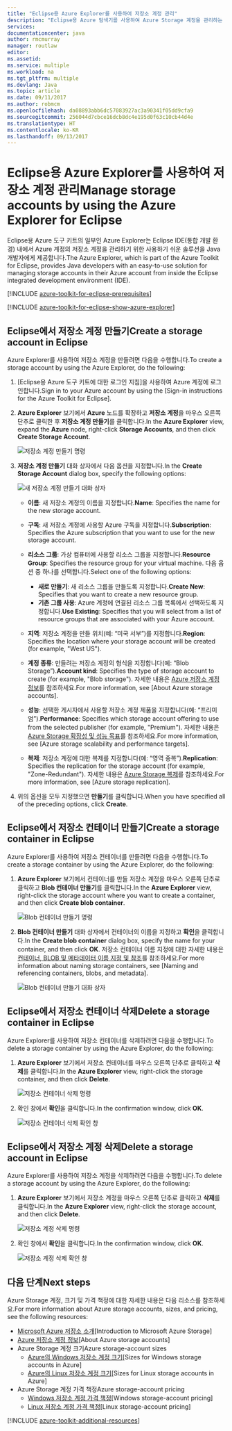 ```yaml
---
title: "Eclipse용 Azure Explorer를 사용하여 저장소 계정 관리"
description: "Eclipse용 Azure 탐색기를 사용하여 Azure Storage 계정을 관리하는 방법을 알아봅니다."
services: 
documentationcenter: java
author: rmcmurray
manager: routlaw
editor: 
ms.assetid: 
ms.service: multiple
ms.workload: na
ms.tgt_pltfrm: multiple
ms.devlang: Java
ms.topic: article
ms.date: 09/11/2017
ms.author: robmcm
ms.openlocfilehash: da08893abb6dc57083927ac3a90341f05dd9cfa9
ms.sourcegitcommit: 256044d7cbce16dcb8dc4e195d0f63c10cb44d4e
ms.translationtype: HT
ms.contentlocale: ko-KR
ms.lasthandoff: 09/13/2017
---
```

# <a name="manage-storage-accounts-by-using-the-azure-explorer-for-eclipse"></a><span data-ttu-id="5c687-103">Eclipse용 Azure Explorer를 사용하여 저장소 계정 관리</span><span class="sxs-lookup"><span data-stu-id="5c687-103">Manage storage accounts by using the Azure Explorer for Eclipse</span></span>

<span data-ttu-id="5c687-104">Eclipse용 Azure 도구 키트의 일부인 Azure Explorer는 Eclipse IDE(통합 개발 환경) 내에서 Azure 계정의 저장소 계정을 관리하기 위한 사용하기 쉬운 솔루션을 Java 개발자에게 제공합니다.</span><span class="sxs-lookup"><span data-stu-id="5c687-104">The Azure Explorer, which is part of the Azure Toolkit for Eclipse, provides Java developers with an easy-to-use solution for managing storage accounts in their Azure account from inside the Eclipse integrated development environment (IDE).</span></span>

[!INCLUDE [azure-toolkit-for-eclipse-prerequisites](../includes/azure-toolkit-for-eclipse-prerequisites.md)]

[!INCLUDE [azure-toolkit-for-eclipse-show-azure-explorer](../includes/azure-toolkit-for-eclipse-show-azure-explorer.md)]

## <a name="create-a-storage-account-in-eclipse"></a><span data-ttu-id="5c687-105">Eclipse에서 저장소 계정 만들기</span><span class="sxs-lookup"><span data-stu-id="5c687-105">Create a storage account in Eclipse</span></span>

<span data-ttu-id="5c687-106">Azure Explorer를 사용하여 저장소 계정을 만들려면 다음을 수행합니다.</span><span class="sxs-lookup"><span data-stu-id="5c687-106">To create a storage account by using the Azure Explorer, do the following:</span></span>

1. <span data-ttu-id="5c687-107">[Eclipse용 Azure 도구 키트에 대한 로그인 지침]을 사용하여 Azure 계정에 로그인합니다.</span><span class="sxs-lookup"><span data-stu-id="5c687-107">Sign in to your Azure account by using the [Sign-in instructions for the Azure Toolkit for Eclipse].</span></span>

1. <span data-ttu-id="5c687-108">**Azure Explorer** 보기에서 **Azure** 노드를 확장하고 **저장소 계정**을 마우스 오른쪽 단추로 클릭한 후 **저장소 계정 만들기**를 클릭합니다.</span><span class="sxs-lookup"><span data-stu-id="5c687-108">In the **Azure Explorer** view, expand the **Azure** node, right-click **Storage Accounts**, and then click **Create Storage Account**.</span></span>

   ![저장소 계정 만들기 명령][CS01]

1. <span data-ttu-id="5c687-110">**저장소 계정 만들기** 대화 상자에서 다음 옵션을 지정합니다.</span><span class="sxs-lookup"><span data-stu-id="5c687-110">In the **Create Storage Account** dialog box, specify the following options:</span></span>

   ![새 저장소 계정 만들기 대화 상자][CS02]

   * <span data-ttu-id="5c687-112">**이름**: 새 저장소 계정의 이름을 지정합니다.</span><span class="sxs-lookup"><span data-stu-id="5c687-112">**Name**: Specifies the name for the new storage account.</span></span>

   * <span data-ttu-id="5c687-113">**구독**: 새 저장소 계정에 사용할 Azure 구독을 지정합니다.</span><span class="sxs-lookup"><span data-stu-id="5c687-113">**Subscription**: Specifies the Azure subscription that you want to use for the new storage account.</span></span>

   * <span data-ttu-id="5c687-114">**리소스 그룹**: 가상 컴퓨터에 사용할 리소스 그룹을 지정합니다.</span><span class="sxs-lookup"><span data-stu-id="5c687-114">**Resource Group**: Specifies the resource group for your virtual machine.</span></span> <span data-ttu-id="5c687-115">다음 옵션 중 하나를 선택합니다.</span><span class="sxs-lookup"><span data-stu-id="5c687-115">Select one of the following options:</span></span>
      * <span data-ttu-id="5c687-116">**새로 만들기**: 새 리소스 그룹을 만들도록 지정합니다.</span><span class="sxs-lookup"><span data-stu-id="5c687-116">**Create New**: Specifies that you want to create a new resource group.</span></span>
      * <span data-ttu-id="5c687-117">**기존 그룹 사용**: Azure 계정에 연결된 리소스 그룹 목록에서 선택하도록 지정합니다.</span><span class="sxs-lookup"><span data-stu-id="5c687-117">**Use Existing**: Specifies that you will select from a list of resource groups that are associated with your Azure account.</span></span>

   * <span data-ttu-id="5c687-118">**지역**: 저장소 계정을 만들 위치(예: “미국 서부”)를 지정합니다.</span><span class="sxs-lookup"><span data-stu-id="5c687-118">**Region**: Specifies the location where your storage account will be created (for example, "West US").</span></span>

   * <span data-ttu-id="5c687-119">**계정 종류**: 만들려는 저장소 계정의 형식을 지정합니다(예: “Blob Storage”).</span><span class="sxs-lookup"><span data-stu-id="5c687-119">**Account kind**: Specifies the type of storage account to create (for example, "Blob storage").</span></span> <span data-ttu-id="5c687-120">자세한 내용은 [Azure 저장소 계정 정보]를 참조하세요.</span><span class="sxs-lookup"><span data-stu-id="5c687-120">For more information, see [About Azure storage accounts].</span></span>

   * <span data-ttu-id="5c687-121">**성능**: 선택한 게시자에서 사용할 저장소 계정 제품을 지정합니다(예: “프리미엄”).</span><span class="sxs-lookup"><span data-stu-id="5c687-121">**Performance**: Specifies which storage account offering to use from the selected publisher (for example, "Premium").</span></span> <span data-ttu-id="5c687-122">자세한 내용은 [Azure Storage 확장성 및 성능 목표]를 참조하세요.</span><span class="sxs-lookup"><span data-stu-id="5c687-122">For more information, see [Azure storage scalability and performance targets].</span></span>

   * <span data-ttu-id="5c687-123">**복제**: 저장소 계정에 대한 복제를 지정합니다(예: “영역 중복”).</span><span class="sxs-lookup"><span data-stu-id="5c687-123">**Replication**: Specifies the replication for the storage account (for example, "Zone-Redundant").</span></span> <span data-ttu-id="5c687-124">자세한 내용은 [Azure Storage 복제]를 참조하세요.</span><span class="sxs-lookup"><span data-stu-id="5c687-124">For more information, see [Azure storage replication].</span></span>

1. <span data-ttu-id="5c687-125">위의 옵션을 모두 지정했으면 **만들기**를 클릭합니다.</span><span class="sxs-lookup"><span data-stu-id="5c687-125">When you have specified all of the preceding options, click **Create**.</span></span>

## <a name="create-a-storage-container-in-eclipse"></a><span data-ttu-id="5c687-126">Eclipse에서 저장소 컨테이너 만들기</span><span class="sxs-lookup"><span data-stu-id="5c687-126">Create a storage container in Eclipse</span></span>

<span data-ttu-id="5c687-127">Azure Explorer를 사용하여 저장소 컨테이너를 만들려면 다음을 수행합니다.</span><span class="sxs-lookup"><span data-stu-id="5c687-127">To create a storage container by using the Azure Explorer, do the following:</span></span>

1. <span data-ttu-id="5c687-128">**Azure Explorer** 보기에서 컨테이너를 만들 저장소 계정을 마우스 오른쪽 단추로 클릭하고 **Blob 컨테이너 만들기**를 클릭합니다.</span><span class="sxs-lookup"><span data-stu-id="5c687-128">In the **Azure Explorer** view, right-click the storage account where you want to create a container, and then click **Create blob container**.</span></span>

   ![Blob 컨테이너 만들기 명령][CC01]

1. <span data-ttu-id="5c687-130">**Blob 컨테이너 만들기** 대화 상자에서 컨테이너의 이름을 지정하고 **확인**을 클릭합니다.</span><span class="sxs-lookup"><span data-stu-id="5c687-130">In the **Create blob container** dialog box, specify the name for your container, and then click **OK**.</span></span> <span data-ttu-id="5c687-131">저장소 컨테이너 이름 지정에 대한 자세한 내용은 [컨테이너, BLOB 및 메타데이터 이름 지정 및 참조]를 참조하세요.</span><span class="sxs-lookup"><span data-stu-id="5c687-131">For more information about naming storage containers, see [Naming and referencing containers, blobs, and metadata].</span></span>

   ![Blob 컨테이너 만들기 대화 상자][CC02]

## <a name="delete-a-storage-container-in-eclipse"></a><span data-ttu-id="5c687-133">Eclipse에서 저장소 컨테이너 삭제</span><span class="sxs-lookup"><span data-stu-id="5c687-133">Delete a storage container in Eclipse</span></span>

<span data-ttu-id="5c687-134">Azure Explorer를 사용하여 저장소 컨테이너를 삭제하려면 다음을 수행합니다.</span><span class="sxs-lookup"><span data-stu-id="5c687-134">To delete a storage container by using the Azure Explorer, do the following:</span></span>

1. <span data-ttu-id="5c687-135">**Azure Explorer** 보기에서 저장소 컨테이너를 마우스 오른쪽 단추로 클릭하고 **삭제**를 클릭합니다.</span><span class="sxs-lookup"><span data-stu-id="5c687-135">In the **Azure Explorer** view, right-click the storage container, and then click **Delete**.</span></span>

   ![저장소 컨테이너 삭제 명령][DC01]

1. <span data-ttu-id="5c687-137">확인 창에서 **확인**을 클릭합니다.</span><span class="sxs-lookup"><span data-stu-id="5c687-137">In the confirmation window, click **OK**.</span></span>

   ![저장소 컨테이너 삭제 확인 창][DC02]

## <a name="delete-a-storage-account-in-eclipse"></a><span data-ttu-id="5c687-139">Eclipse에서 저장소 계정 삭제</span><span class="sxs-lookup"><span data-stu-id="5c687-139">Delete a storage account in Eclipse</span></span>

<span data-ttu-id="5c687-140">Azure Explorer를 사용하여 저장소 계정을 삭제하려면 다음을 수행합니다.</span><span class="sxs-lookup"><span data-stu-id="5c687-140">To delete a storage account by using the Azure Explorer, do the following:</span></span>

1. <span data-ttu-id="5c687-141">**Azure Explorer** 보기에서 저장소 계정을 마우스 오른쪽 단추로 클릭하고 **삭제**를 클릭합니다.</span><span class="sxs-lookup"><span data-stu-id="5c687-141">In the **Azure Explorer** view, right-click the storage account, and then click **Delete**.</span></span>

   ![저장소 계정 삭제 명령][DS01]

1. <span data-ttu-id="5c687-143">확인 창에서 **확인**을 클릭합니다.</span><span class="sxs-lookup"><span data-stu-id="5c687-143">In the confirmation window, click **OK**.</span></span>

   ![저장소 계정 삭제 확인 창][DS02]

## <a name="next-steps"></a><span data-ttu-id="5c687-145">다음 단계</span><span class="sxs-lookup"><span data-stu-id="5c687-145">Next steps</span></span>

<span data-ttu-id="5c687-146">Azure Storage 계정, 크기 및 가격 책정에 대한 자세한 내용은 다음 리소스를 참조하세요.</span><span class="sxs-lookup"><span data-stu-id="5c687-146">For more information about Azure storage accounts, sizes, and pricing, see the following resources:</span></span>

* <span data-ttu-id="5c687-147">[Microsoft Azure 저장소 소개]</span><span class="sxs-lookup"><span data-stu-id="5c687-147">[Introduction to Microsoft Azure Storage]</span></span>
* <span data-ttu-id="5c687-148">[Azure 저장소 계정 정보]</span><span class="sxs-lookup"><span data-stu-id="5c687-148">[About Azure storage accounts]</span></span>
* <span data-ttu-id="5c687-149">Azure Storage 계정 크기</span><span class="sxs-lookup"><span data-stu-id="5c687-149">Azure storage-account sizes</span></span>
  * <span data-ttu-id="5c687-150">[Azure의 Windows 저장소 계정 크기]</span><span class="sxs-lookup"><span data-stu-id="5c687-150">[Sizes for Windows storage accounts in Azure]</span></span>
  * <span data-ttu-id="5c687-151">[Azure의 Linux 저장소 계정 크기]</span><span class="sxs-lookup"><span data-stu-id="5c687-151">[Sizes for Linux storage accounts in Azure]</span></span>
* <span data-ttu-id="5c687-152">Azure Storage 계정 가격 책정</span><span class="sxs-lookup"><span data-stu-id="5c687-152">Azure storage-account pricing</span></span>
  * <span data-ttu-id="5c687-153">[Windows 저장소 계정 가격 책정]</span><span class="sxs-lookup"><span data-stu-id="5c687-153">[Windows storage-account pricing]</span></span>
  * <span data-ttu-id="5c687-154">[Linux 저장소 계정 가격 책정]</span><span class="sxs-lookup"><span data-stu-id="5c687-154">[Linux storage-account pricing]</span></span>

[!INCLUDE [azure-toolkit-additional-resources](../includes/azure-toolkit-additional-resources.md)]

<!-- URL List -->

[Microsoft Azure 저장소 소개]: /azure/storage/storage-introduction
[Azure 저장소 계정 정보]: /azure/storage/storage-create-storage-account
[Azure Storage 복제]: /azure/storage/storage-redundancy
[Azure Storage 확장성 및 성능 목표]: /azure/storage/storage-scalability-targets
[컨테이너, BLOB 및 메타데이터 이름 지정 및 참조]: http://go.microsoft.com/fwlink/?LinkId=255555

[Azure의 Windows 저장소 계정 크기]: /azure/virtual-machines/virtual-machines-windows-sizes
[Azure의 Linux 저장소 계정 크기]: /azure/virtual-machines/virtual-machines-linux-sizes
[Windows 저장소 계정 가격 책정]: /pricing/details/virtual-machines/windows/
[Linux 저장소 계정 가격 책정]: /pricing/details/virtual-machines/linux/

<!-- IMG List -->

[CS01]: media/azure-toolkit-for-eclipse-managing-storage-accounts-using-azure-explorer/CS01.png
[CS02]: media/azure-toolkit-for-eclipse-managing-storage-accounts-using-azure-explorer/CS02.png
[CC01]: media/azure-toolkit-for-eclipse-managing-storage-accounts-using-azure-explorer/CC01.png
[CC02]: media/azure-toolkit-for-eclipse-managing-storage-accounts-using-azure-explorer/CC02.png

[DS01]: media/azure-toolkit-for-eclipse-managing-storage-accounts-using-azure-explorer/DS01.png
[DS02]: media/azure-toolkit-for-eclipse-managing-storage-accounts-using-azure-explorer/DS02.png
[DC01]: media/azure-toolkit-for-eclipse-managing-storage-accounts-using-azure-explorer/DC01.png
[DC02]: media/azure-toolkit-for-eclipse-managing-storage-accounts-using-azure-explorer/DC02.png
